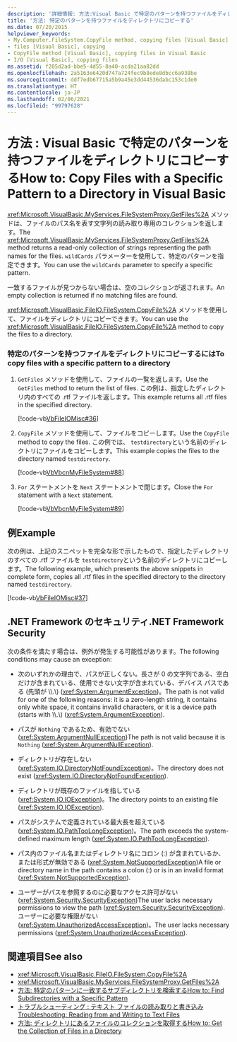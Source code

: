 ```yaml
---
description: '詳細情報: 方法:Visual Basic で特定のパターンを持つファイルをディレクトリにコピーする'
title: '方法: 特定のパターンを持つファイルをディレクトリにコピーする'
ms.date: 07/20/2015
helpviewer_keywords:
- My.Computer.FileSystem.CopyFile method, copying files [Visual Basic]
- files [Visual Basic], copying
- CopyFile method [Visual Basic], copying files in Visual Basic
- I/O [Visual Basic], copying files
ms.assetid: f205d2ad-bbe5-4d55-8a40-acda21aa82dd
ms.openlocfilehash: 2a5163e6420d747a724fec9b8ede8dbcc6a938be
ms.sourcegitcommit: ddf7edb67715a5b9a45e3dd44536dabc153c1de0
ms.translationtype: HT
ms.contentlocale: ja-JP
ms.lasthandoff: 02/06/2021
ms.locfileid: "99797628"
---
```

# <a name="how-to-copy-files-with-a-specific-pattern-to-a-directory-in-visual-basic"></a><span data-ttu-id="6bcfb-103">方法 : Visual Basic で特定のパターンを持つファイルをディレクトリにコピーする</span><span class="sxs-lookup"><span data-stu-id="6bcfb-103">How to: Copy Files with a Specific Pattern to a Directory in Visual Basic</span></span>

<span data-ttu-id="6bcfb-104"><xref:Microsoft.VisualBasic.MyServices.FileSystemProxy.GetFiles%2A> メソッドは、ファイルのパス名を表す文字列の読み取り専用のコレクションを返します。</span><span class="sxs-lookup"><span data-stu-id="6bcfb-104">The <xref:Microsoft.VisualBasic.MyServices.FileSystemProxy.GetFiles%2A> method returns a read-only collection of strings representing the path names for the files.</span></span> <span data-ttu-id="6bcfb-105">`wildCards` パラメーターを使用して、特定のパターンを指定できます。</span><span class="sxs-lookup"><span data-stu-id="6bcfb-105">You can use the `wildCards` parameter to specify a specific pattern.</span></span>  
  
 <span data-ttu-id="6bcfb-106">一致するファイルが見つからない場合は、空のコレクションが返されます。</span><span class="sxs-lookup"><span data-stu-id="6bcfb-106">An empty collection is returned if no matching files are found.</span></span>  
  
 <span data-ttu-id="6bcfb-107"><xref:Microsoft.VisualBasic.FileIO.FileSystem.CopyFile%2A> メソッドを使用して、ファイルをディレクトリにコピーできます。</span><span class="sxs-lookup"><span data-stu-id="6bcfb-107">You can use the <xref:Microsoft.VisualBasic.FileIO.FileSystem.CopyFile%2A> method to copy the files to a directory.</span></span>  
  
### <a name="to-copy-files-with-a-specific-pattern-to-a-directory"></a><span data-ttu-id="6bcfb-108">特定のパターンを持つファイルをディレクトリにコピーするには</span><span class="sxs-lookup"><span data-stu-id="6bcfb-108">To copy files with a specific pattern to a directory</span></span>  
  
1. <span data-ttu-id="6bcfb-109">`GetFiles` メソッドを使用して、ファイルの一覧を返します。</span><span class="sxs-lookup"><span data-stu-id="6bcfb-109">Use the `GetFiles` method to return the list of files.</span></span> <span data-ttu-id="6bcfb-110">この例は、指定したディレクトリ内のすべての .rtf ファイルを返します。</span><span class="sxs-lookup"><span data-stu-id="6bcfb-110">This example returns all .rtf files in the specified directory.</span></span>  
  
     [!code-vb[VbFileIOMisc#36](~/samples/snippets/visualbasic/VS_Snippets_VBCSharp/VbFileIOMisc/VB/Class1.vb#36)]  
  
2. <span data-ttu-id="6bcfb-111">`CopyFile` メソッドを使用して、ファイルをコピーします。</span><span class="sxs-lookup"><span data-stu-id="6bcfb-111">Use the `CopyFile` method to copy the files.</span></span> <span data-ttu-id="6bcfb-112">この例では、 `testdirectory`という名前のディレクトリにファイルをコピーします。</span><span class="sxs-lookup"><span data-stu-id="6bcfb-112">This example copies the files to the directory named `testdirectory`.</span></span>  
  
     [!code-vb[VbVbcnMyFileSystem#88](~/samples/snippets/visualbasic/VS_Snippets_VBCSharp/VbVbcnMyFileSystem/VB/Class1.vb#88)]  
  
3. <span data-ttu-id="6bcfb-113">`For` ステートメントを `Next` ステートメントで閉じます。</span><span class="sxs-lookup"><span data-stu-id="6bcfb-113">Close the `For` statement with a `Next` statement.</span></span>  
  
     [!code-vb[VbVbcnMyFileSystem#89](~/samples/snippets/visualbasic/VS_Snippets_VBCSharp/VbVbcnMyFileSystem/VB/Class1.vb#89)]  
  
## <a name="example"></a><span data-ttu-id="6bcfb-114">例</span><span class="sxs-lookup"><span data-stu-id="6bcfb-114">Example</span></span>  

 <span data-ttu-id="6bcfb-115">次の例は、上記のスニペットを完全な形で示したもので、指定したディレクトリのすべての .rtf ファイルを `testdirectory`という名前のディレクトリにコピーします。</span><span class="sxs-lookup"><span data-stu-id="6bcfb-115">The following example, which presents the above snippets in complete form, copies all .rtf files in the specified directory to the directory named `testdirectory`.</span></span>  
  
 [!code-vb[VbFileIOMisc#37](~/samples/snippets/visualbasic/VS_Snippets_VBCSharp/VbFileIOMisc/VB/Class1.vb#37)]  
  
## <a name="net-framework-security"></a><span data-ttu-id="6bcfb-116">.NET Framework のセキュリティ</span><span class="sxs-lookup"><span data-stu-id="6bcfb-116">.NET Framework Security</span></span>  

 <span data-ttu-id="6bcfb-117">次の条件を満たす場合は、例外が発生する可能性があります。</span><span class="sxs-lookup"><span data-stu-id="6bcfb-117">The following conditions may cause an exception:</span></span>  
  
- <span data-ttu-id="6bcfb-118">次のいずれかの理由で、パスが正しくない。長さが 0 の文字列である、空白だけが含まれている、使用できない文字が含まれている、デバイス パスである (先頭が \\\\.\\) (<xref:System.ArgumentException>)。</span><span class="sxs-lookup"><span data-stu-id="6bcfb-118">The path is not valid for one of the following reasons: it is a zero-length string, it contains only white space, it contains invalid characters, or it is a device path (starts with \\\\.\\) (<xref:System.ArgumentException>).</span></span>  
  
- <span data-ttu-id="6bcfb-119">パスが `Nothing` であるため、有効でない (<xref:System.ArgumentNullException>)</span><span class="sxs-lookup"><span data-stu-id="6bcfb-119">The path is not valid because it is `Nothing` (<xref:System.ArgumentNullException>).</span></span>  
  
- <span data-ttu-id="6bcfb-120">ディレクトリが存在しない (<xref:System.IO.DirectoryNotFoundException>)。</span><span class="sxs-lookup"><span data-stu-id="6bcfb-120">The directory does not exist (<xref:System.IO.DirectoryNotFoundException>).</span></span>  
  
- <span data-ttu-id="6bcfb-121">ディレクトリが既存のファイルを指している (<xref:System.IO.IOException>)。</span><span class="sxs-lookup"><span data-stu-id="6bcfb-121">The directory points to an existing file (<xref:System.IO.IOException>).</span></span>  
  
- <span data-ttu-id="6bcfb-122">パスがシステムで定義されている最大長を超えている (<xref:System.IO.PathTooLongException>)。</span><span class="sxs-lookup"><span data-stu-id="6bcfb-122">The path exceeds the system-defined maximum length (<xref:System.IO.PathTooLongException>).</span></span>  
  
- <span data-ttu-id="6bcfb-123">パス内のファイル名またはディレクトリ名にコロン (:) が含まれているか、または形式が無効である (<xref:System.NotSupportedException>)</span><span class="sxs-lookup"><span data-stu-id="6bcfb-123">A file or directory name in the path contains a colon (:) or is in an invalid format (<xref:System.NotSupportedException>).</span></span>  
  
- <span data-ttu-id="6bcfb-124">ユーザーがパスを参照するのに必要なアクセス許可がない (<xref:System.Security.SecurityException>)</span><span class="sxs-lookup"><span data-stu-id="6bcfb-124">The user lacks necessary permissions to view the path (<xref:System.Security.SecurityException>).</span></span> <span data-ttu-id="6bcfb-125">ユーザーに必要な権限がない (<xref:System.UnauthorizedAccessException>)。</span><span class="sxs-lookup"><span data-stu-id="6bcfb-125">The user lacks necessary permissions (<xref:System.UnauthorizedAccessException>).</span></span>  
  
## <a name="see-also"></a><span data-ttu-id="6bcfb-126">関連項目</span><span class="sxs-lookup"><span data-stu-id="6bcfb-126">See also</span></span>

- <xref:Microsoft.VisualBasic.FileIO.FileSystem.CopyFile%2A>
- <xref:Microsoft.VisualBasic.MyServices.FileSystemProxy.GetFiles%2A>
- [<span data-ttu-id="6bcfb-127">方法: 特定のパターンに一致するサブディレクトリを検索する</span><span class="sxs-lookup"><span data-stu-id="6bcfb-127">How to: Find Subdirectories with a Specific Pattern</span></span>](how-to-find-subdirectories-with-a-specific-pattern.md)
- [<span data-ttu-id="6bcfb-128">トラブルシューティング : テキスト ファイルの読み取りと書き込み</span><span class="sxs-lookup"><span data-stu-id="6bcfb-128">Troubleshooting: Reading from and Writing to Text Files</span></span>](troubleshooting-reading-from-and-writing-to-text-files.md)
- [<span data-ttu-id="6bcfb-129">方法: ディレクトリにあるファイルのコレクションを取得する</span><span class="sxs-lookup"><span data-stu-id="6bcfb-129">How to: Get the Collection of Files in a Directory</span></span>](how-to-get-the-collection-of-files-in-a-directory.md)
